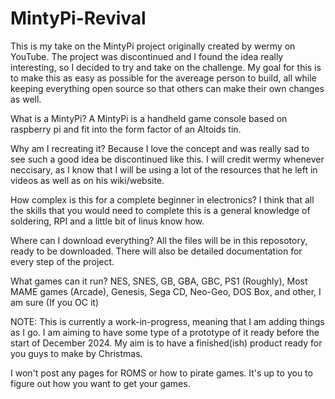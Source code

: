 # MintyPi-Revival

This is my take on the MintyPi project originally created by wermy on YouTube.
The project was discontinued and I found the idea really interesting, so I decided to try and take on the challenge. My goal for this is to make this as easy as possible for the avereage person to build, all while keeping everything open source so that others can make their own changes as well.

What is a MintyPi?
A MintyPi is a handheld game console based on raspberry pi and fit into the form factor of an Altoids tin.

Why am I recreating it?
Because I love the concept and was really sad to see such a good idea be discontinued like this. I will credit wermy whenever neccisary, as I know that I will be using a lot of the resources that he left in videos as well as on his wiki/website.

How complex is this for a complete beginner in electronics?
I think that all the skills that you would need to complete this is a general knowledge of soldering, RPI and a little bit of linus know how.

Where can I download everything?
All the files will be in this reposotory, ready to be downloaded. There will also be detailed documentation for every step of the project.

What games can it run?
NES, SNES, GB, GBA, GBC, PS1 (Roughly), Most MAME games (Arcade), Genesis, Sega CD, Neo-Geo, DOS Box, and other, I am sure (If you OC it)

NOTE:
This is currently a work-in-progress, meaning that I am adding things as I go. I am aiming to have some type of a prototype of it ready before the start of December 2024. My aim is to have a finished(ish) product ready for you guys to make by Christmas.

I won't post any pages for ROMS or how to pirate games. It's up to you to figure out how you want to get your games.

